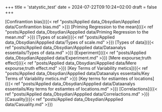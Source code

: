 +++
title = 'statystic_test'
date = 2024-07-22T09:10:24+02:00
draft = false
+++

    
[Confiramtion bias]({{< ref "posts/Applied data_Obsydian/Appplied data/Confiramtion bias.md" >}})
[Priming Regression to the mean]({{< ref "posts/Applied data_Obsydian/Appplied data/Priming Regression to the mean.md" >}})
[Types of scale]({{< ref "posts/Applied data_Obsydian/Appplied data/Types of scale.md" >}})
[Types of data]({{< ref "posts/Applied data_Obsydian/Appplied data/Dataanalys essentails/Types of data.md" >}})
[Experiment]({{< ref "posts/Applied data_Obsydian/Appplied data/Experiment.md" >}})
[Mere expourse;truth effect]({{< ref "posts/Applied data_Obsydian/Appplied data/Mere expourse;truth effect.md" >}})
[Key Terms of Variability metics]({{< ref "posts/Applied data_Obsydian/Appplied data/Dataanalys essentails/Key Terms of Variability metics.md" >}})
[Key terms for estiamtes of locations]({{< ref "posts/Applied data_Obsydian/Appplied data/Dataanalys essentails/Key terms for estiamtes of locations.md" >}})
[Correlactions]({{< ref "posts/Applied data_Obsydian/Appplied data/Correlactions.md" >}})
[Casuality]({{< ref "posts/Applied data_Obsydian/Appplied data/Casuality.md" >}})
